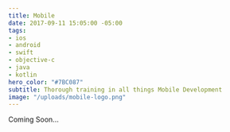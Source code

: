 ```yaml
---
title: Mobile
date: 2017-09-11 15:05:00 -05:00
tags:
- ios
- android
- swift
- objective-c
- java
- kotlin
hero_color: "#7BC087"
subtitle: Thorough training in all things Mobile Development
image: "/uploads/mobile-logo.png"
---
```


Coming Soon...